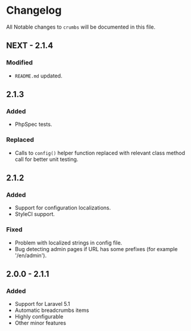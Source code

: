 # Changelog

All Notable changes to `crumbs` will be documented in this file.

## NEXT - 2.1.4

### Modified
- `README.md` updated.


## 2.1.3

### Added
- PhpSpec tests.

### Replaced
- Calls to `config()` helper function replaced with relevant class method call for better unit testing.


## 2.1.2

### Added
- Support for configuration localizations.
- StyleCI support.

### Fixed
- Problem with localized strings in config file.
- Bug detecting admin pages if URL has some prefixes (for example '/en/admin').


## 2.0.0 - 2.1.1

### Added
- Support for Laravel 5.1
- Automatic breadcrumbs items
- Highly configurable
- Other minor features
